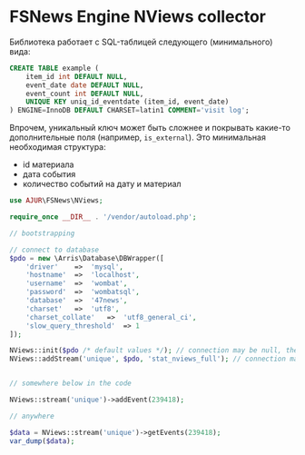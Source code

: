# FSNews Engine NViews collector

Библиотека работает с SQL-таблицей следующего (минимального) вида:

```sql
CREATE TABLE example (
    item_id int DEFAULT NULL,
    event_date date DEFAULT NULL,
    event_count int DEFAULT NULL,
    UNIQUE KEY uniq_id_eventdate (item_id, event_date)
) ENGINE=InnoDB DEFAULT CHARSET=latin1 COMMENT='visit log';
```

Впрочем, уникальный ключ может быть сложнее и покрывать какие-то дополнительные поля (например, `is_external`). 
Это минимальная необходимая структура:

- id материала
- дата события
- количество событий на дату и материал


```php
use AJUR\FSNews\NViews;

require_once __DIR__ . '/vendor/autoload.php';

// bootstrapping

// connect to database
$pdo = new \Arris\Database\DBWrapper([
    'driver'    =>  'mysql',
    'hostname'  =>  'localhost',
    'username'  =>  'wombat',
    'password'  =>  'wombatsql',
    'database'  =>  '47news',
    'charset'   =>  'utf8',
    'charset_collate'   =>  'utf8_general_ci',
    'slow_query_threshold'  => 1
]);

NViews::init($pdo /* default values */); // connection may be null, then required at addStream()
NViews::addStream('unique', $pdo, 'stat_nviews_full'); // connection may be null, default from init() will be used


// somewhere below in the code

NViews::stream('unique')->addEvent(239418);

// anywhere 

$data = NViews::stream('unique')->getEvents(239418);
var_dump($data);


```